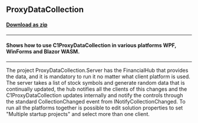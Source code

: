 ## ProxyDataCollection
#### [Download as zip](https://grapecity.github.io/DownGit/#/home?url=https://github.com/GrapeCity/ComponentOne-Service-Components-Samples/tree/master/DataCollection/Shared/ProxyDataCollection)
____
#### Shows how to use C1ProxyDataCollection in various platforms WPF, WinForms and Blazor WASM.
____
The project ProxyDataCollection.Server has the FinancialHub that provides the data, and it is mandatory to run it no matter what client platform is used.
The server takes a list of stock symbols and generate random data that is continually updated, the hub notifies all the clients of this changes and the C1ProxyDataCollection updates internally and notify the controls through the standard CollectionChanged event from INotifyCollectionChanged. 
To run all the platforms together is possible to edit solution properties to set "Multiple startup projects" and select more than one client.

